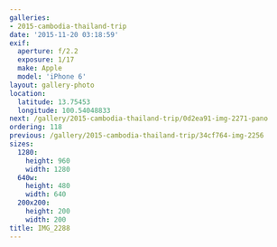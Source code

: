 ```yaml
---
galleries:
- 2015-cambodia-thailand-trip
date: '2015-11-20 03:18:59'
exif:
  aperture: f/2.2
  exposure: 1/17
  make: Apple
  model: 'iPhone 6'
layout: gallery-photo
location:
  latitude: 13.75453
  longitude: 100.54048833
next: /gallery/2015-cambodia-thailand-trip/0d2ea91-img-2271-pano
ordering: 118
previous: /gallery/2015-cambodia-thailand-trip/34cf764-img-2256
sizes:
  1280:
    height: 960
    width: 1280
  640w:
    height: 480
    width: 640
  200x200:
    height: 200
    width: 200
title: IMG_2288
---
```

